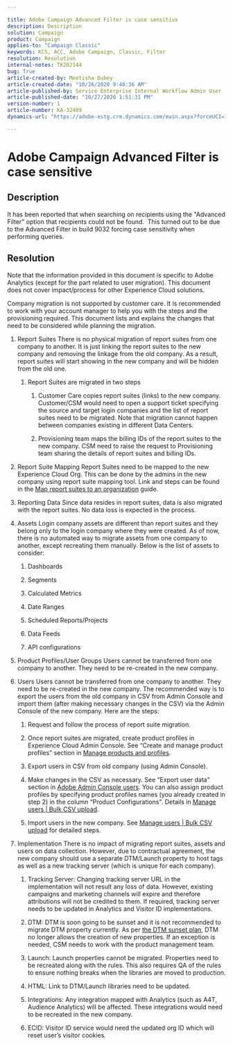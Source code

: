 ```yaml
---

title: Adobe Campaign Advanced Filter is case sensitive  
description: Description  
solution: Campaign  
product: Campaign  
applies-to: "Campaign Classic"  
keywords: KCS, ACC, Adobe Campaign, Classic, Filter  
resolution: Resolution  
internal-notes: TK202144  
bug: True  
article-created-by: Meetisha Dubey  
article-created-date: "10/26/2020 9:48:36 AM"  
article-published-by: Service Enterprise Internal Workflow Admin User  
article-published-date: "10/27/2020 1:51:31 PM"  
version-number: 1  
article-number: KA-32409  
dynamics-url: "https://adobe-estg.crm.dynamics.com/main.aspx?forceUCI=1&pagetype=entityrecord&etn=knowledgearticle&id=feb27b3c-7017-eb11-a812-000d3a593b88"

---
```


# Adobe Campaign Advanced Filter is case sensitive

## Description

It has been reported that when searching on recipients using the "Advanced Filter" option that recipients could not be found.  This turned out to be due to the Advanced Filter in build 9032 forcing case sensitivity when performing queries.

## Resolution

Note that the information provided in this document is specific to Adobe Analytics (except for the part related to user migration). This document does not cover impact/process for other Experience Cloud solutions.



Company migration is not supported by customer care. It is recommended to work with your account manager to help you with the steps and the provisioning required. This document lists and explains the changes that need to be considered while planning the migration.

1.  Report Suites
 There is no physical migration of report suites from one company to another. It is just linking the report suites to the new company and removing the linkage from the old company. As a result, report suites will start showing in the new company and will be hidden from the old one.

    1.  Report Suites are migrated in two steps

        1.  Customer Care copies report suites (links) to the new company. Customer/CSM would need to open a support ticket specifying the source and target login companies and the list of report suites need to be migrated. Note that migration cannot happen between companies existing in different Data Centers.
   
        2.  Provisioning team maps the billing IDs of the report suites to the new company. CSM need to raise the request to Provisioning team sharing the details of report suites and billing IDs.
  
  
  
2.  Report Suite Mapping
  Report Suites need to be mapped to the new Experience Cloud Org. This can be done by the admins in the new company using report suite mapping tool. Link and steps can be found in the [Map report suites to an organization](https://docs.adobe.com/content/help/en/core-services/interface/about-core-services/report-suite-mapping.html) guide.
 
 
 
3.  Reporting Data
 Since data resides in report suites, data is also migrated with the report suites. No data loss is expected in the process.
 
4.  Assets
 Login company assets are different than report suites and they belong only to the login company where they were created. As of now, there is no automated way to migrate assets from one company to another, except recreating them manually. Below is the list of assets to consider:
 

    1.  Dashboards
  
    2.  Segments
  
    3.  Calculated Metrics
  
    4.  Date Ranges
  
    5.  Scheduled Reports/Projects
  
    6.  Data Feeds
  
    7.  API configurations
 
 
 
5.  Product Profiles/User Groups
 Users cannot be transferred from one company to another. They need to be re-created in the new company.
 
6.  Users
 Users cannot be transferred from one company to another. They need to be re-created in the new company. The recommended way is to export the users from the old company in CSV from Admin Console and import them (after making necessary changes in the CSV) via the Admin Console of the new company. Here are the steps:
 

    1.  Request and follow the process of report suite migration.
  
    2.  Once report suites are migrated, create product profiles in Experience Cloud Admin Console. See “Create and manage product profiles” section in [Manage products and profiles](https://helpx.adobe.com/in/enterprise/using/manage-products-and-profiles.html).
  
    3.  Export users in CSV from old company (using Admin Console).
  
    4.  Make changes in the CSV as necessary. See “Export user data" section in [Adobe Admin Console users](https://helpx.adobe.com/in/enterprise/using/users.html). You can also assign product profiles by specifying product profiles names (you already created in step 2) in the column “Product Configurations". Details in [Manage users | Bulk CSV upload](https://helpx.adobe.com/in/enterprise/using/bulk-upload-users.html).
  
    5.  Import users in the new company. See [Manage users | Bulk CSV upload](https://helpx.adobe.com/in/enterprise/using/bulk-upload-users.html) for detailed steps.
 
 
 
7.  Implementation
 There is no impact of migrating report suites, assets and users on data collection. However, due to contractual agreement, the new company should use a separate DTM/Launch property to host tags as well as a new tracking server (which is unique for each company).
 

    1.  Tracking Server: Changing tracking server URL in the implementation will not result any loss of data. However, existing campaigns and marketing channels will expire and therefore attributions will not be credited to them. If required, tracking server needs to be updated in Analytics and Visitor ID implementations.
  
    2.  DTM: DTM is soon going to be sunset and it is not recommended to migrate DTM property currently. As per [the DTM sunset plan](https://medium.com/launch-by-adobe/dtm-plans-for-a-sunset-3c6aab003a6f), DTM no longer allows the creation of new properties. If an exception is needed, CSM needs to work with the product management team.
  
    3.  Launch: Launch properties cannot be migrated. Properties need to be recreated along with the rules. This also requires QA of the rules to ensure nothing breaks when the libraries are moved to production.
  
    4.  HTML: Link to DTM/Launch libraries need to be updated.
  
    5.  Integrations: Any integration mapped with Analytics (such as A4T, Audience Analytics) will be affected. These integrations would need to be recreated in the new company.
  
    6.  ECID: Visitor ID service would need the updated org ID which will reset user’s visitor cookies.
 
 

